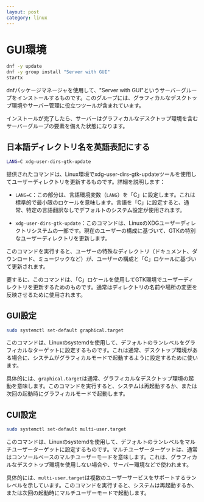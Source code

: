 ```yaml
---
layout: post
category: linux
---
```


# GUI環境

```sh
dnf -y update
dnf -y group install "Server with GUI"
startx
```

dnfパッケージマネージャを使用して、"Server with GUI"というサーバーグループをインストールするものです。このグループには、グラフィカルなデスクトップ環境やサーバー管理に役立つツールが含まれています。

インストールが完了したら、サーバーはグラフィカルなデスクトップ環境を含むサーバーグループの要素を備えた状態になります。

## 日本語ディレクトリ名を英語表記にする

```sh
LANG=C xdg-user-dirs-gtk-update
```

提供されたコマンドは、Linux環境でxdg-user-dirs-gtk-updateツールを使用してユーザーディレクトリを更新するものです。詳細を説明します：

- `LANG=C`：この部分は、言語環境変数（`LANG`）を「C」に設定します。これは標準的で最小限のロケールを意味します。言語を「C」に設定すると、通常、特定の言語翻訳なしでデフォルトのシステム設定が使用されます。

- `xdg-user-dirs-gtk-update`：このコマンドは、LinuxのXDGユーザーディレクトリシステムの一部です。現在のユーザーの構成に基づいて、GTKの特別なユーザーディレクトリを更新します。

このコマンドを実行すると、ユーザーの特殊なディレクトリ（ドキュメント、ダウンロード、ミュージックなど）が、ユーザーの構成と「C」ロケールに基づいて更新されます。

要するに、このコマンドは、「C」ロケールを使用してGTK環境でユーザーディレクトリを更新するためのものです。通常はディレクトリの名前や場所の変更を反映させるために使用されます。

## GUI設定

```sh
sudo systemctl set-default graphical.target
```

このコマンドは、Linuxのsystemdを使用して、デフォルトのランレベルをグラフィカルなターゲットに設定するものです。これは通常、デスクトップ環境がある場合に、システムがグラフィカルモードで起動するように設定するために使います。

具体的には、`graphical.target`は通常、グラフィカルなデスクトップ環境の起動を意味します。このコマンドを実行すると、システムは再起動するか、または次回の起動時にグラフィカルモードで起動します。

## CUI設定

```sh
sudo systemctl set-default multi-user.target
```

このコマンドは、Linuxのsystemdを使用して、デフォルトのランレベルをマルチユーザーターゲットに設定するものです。マルチユーザーターゲットは、通常はコンソールベースのマルチユーザーモードを意味します。これは、グラフィカルなデスクトップ環境を使用しない場合や、サーバー環境などで使われます。

具体的には、`multi-user.target`は複数のユーザーサービスをサポートするランレベルを示しています。このコマンドを実行すると、システムは再起動するか、または次回の起動時にマルチユーザーモードで起動します。
